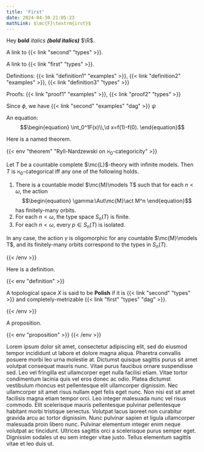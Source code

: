 ```yaml
---
title: 'First'
date: 2024-04-30 21:05:23
mathLink: $\mc{F}\textrm{irst}$
---
```


Hey **bold** *italics* ***(bold italics)*** $\R$.

A link to {{< link "second" "types" >}}.

A link to {{< link "first" "types" >}}.

Definitions: {{< link "definition1" "examples" >}}, {{< link "definition2" "examples" >}}, {{< link "definition3" "types" >}}

Proofs: {{< link "proof1" "examples" >}}, {{< link "proof2" "types" >}}

Since $\phi$, we have {{< link "second" "examples" "dag" >}} $\psi$

An equation:
$$\begin{equation}
    \int_0^1F(x)\\,\d x=f(1)-f(0).
\end{equation}$$

Here is a named theorem.

{{< env "theorem" "Ryll-Nardzewski on $\aleph_0$-categoricity" >}}

Let $T$ be a countable complete $\mc{L}$-theory with infinite models. Then $T$ is $\aleph_0$-categorical iff any one of the following holds.
1. There is a countable model $\mc{M}\models T$ such that for each $n<\omega$, the action
$$\begin{equation}
    \gamma:\Aut\mc{M}\act M^n
\end{equation}$$
has finitely-many orbits.
2. For each $n<\omega$, the type space $S_n(T)$ is finite.
3. For each $n<\omega$, every $p\in S_n(T)$ is isolated.

In any case, the action $\gamma$ is oligomorphic for any countable $\mc{M}\models T$, and its finitely-many orbits correspond to the types in $S_n(T)$.

{{< /env >}}

Here is a definition.

{{< env "definition" >}}

A topological space $X$ is said to be **Polish** if it is {{< link "second" "types" >}} and completely-metrizable {{< link "first" "types" "dag" >}}.

{{< /env >}}

A proposition.

{{< env "proposition" >}}
{{< /env >}}

Lorem ipsum dolor sit amet, consectetur adipiscing elit, sed do eiusmod tempor incididunt ut labore et dolore magna aliqua. Pharetra convallis posuere morbi leo urna molestie at. Dictumst quisque sagittis purus sit amet volutpat consequat mauris nunc. Vitae purus faucibus ornare suspendisse sed. Leo vel fringilla est ullamcorper eget nulla facilisi etiam. Vitae tortor condimentum lacinia quis vel eros donec ac odio. Platea dictumst vestibulum rhoncus est pellentesque elit ullamcorper dignissim. Nec ullamcorper sit amet risus nullam eget felis eget nunc. Non nisi est sit amet facilisis magna etiam tempor orci. Leo integer malesuada nunc vel risus commodo. Elit scelerisque mauris pellentesque pulvinar pellentesque habitant morbi tristique senectus. Volutpat lacus laoreet non curabitur gravida arcu ac tortor dignissim. Nunc pulvinar sapien et ligula ullamcorper malesuada proin libero nunc. Pulvinar elementum integer enim neque volutpat ac tincidunt. Ultrices sagittis orci a scelerisque purus semper eget. Dignissim sodales ut eu sem integer vitae justo. Tellus elementum sagittis vitae et leo duis ut.
